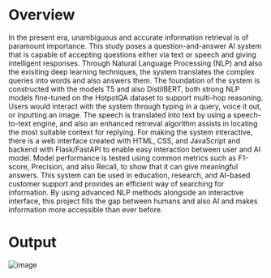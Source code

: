 # Overview
In the present era, unambiguous and accurate information retrieval is of paramount importance. This study poses a question-and-answer AI system that is capable of accepting questions either via text or speech and giving intelligent responses. Through Natural Language Processing (NLP) and also the exisiting deep learning techniques, the system translates the complex queries into words and also answers them.
The foundation of the system is constructed with the models  T5 and also  DistilBERT, both strong NLP models fine-tuned on the HotpotQA dataset to support multi-hop reasoning. Users would interact with the system through typing in a query, voice it out, or inputting an image. The speech is translated into text by using a speech-to-text engine, and also an enhanced retrieval algorithm assists in locating the most suitable context for replying.
For making the system interactive, there is a web interface created with HTML, CSS, and JavaScript and backend with Flask/FastAPI to enable easy interaction between user and AI model. Model performance is tested using common metrics such as F1-score, Precision, and also Recall, to show that it can give meaningful answers.
This system can be used in education, research, and AI-based customer support and provides an efficient way of searching for information. By using advanced NLP methods alongside an interactive interface, this project fills the gap between humans and also AI and makes information more accessible than ever before.

# Output
![image](https://github.com/user-attachments/assets/cbf8798a-fb02-4bab-92af-3b2b67788a7c)
